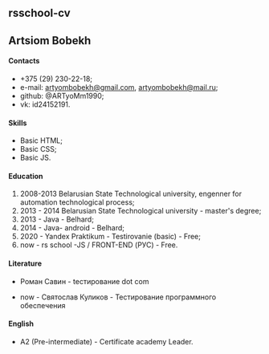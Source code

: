 ## rsschool-cv

## Artsiom Bobekh

#### Contacts
* +375 (29) 230-22-18;
* e-mail: artyombobekh@gmail.com, artyombobekh@mail.ru;
* github: @ARTyoMm1990;
* vk: id24152191.

#### Skills
* Basic HTML;
* Basic CSS;
* Basic JS.


#### Education
1.  2008-2013 Belarusian State Technological university, engenner for automation technological process;
2.  2013 - 2014 Belarusian State Technological university - master's degree;
3.  2013 - Java - Belhard;
4.  2014 - Java- android - Belhard;
5.  2020 - Yandex Praktikum - Testirovanie (basic) - Free;
6.  now - rs school -JS / FRONT-END (РУС) - Free.

#### Literature
   *  Роман Cавин - tестирование dot com</p>
   *  now - Святослав Куликов - Тестирование программного обеспечения

#### English
* A2 (Pre-intermediate) - Certificate academy Leader.
